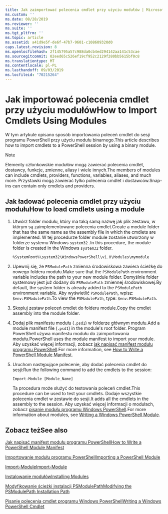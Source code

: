 ```yaml
---
title: Jak zaimportować polecenia cmdlet przy użyciu modułów | Microsoft Docs
ms.custom: ''
ms.date: 08/28/2019
ms.reviewer: ''
ms.suite: ''
ms.tgt_pltfrm: ''
ms.topic: article
ms.assetid: a41d9e5f-de6f-47b7-9601-c108609320d0
caps.latest.revision: 8
ms.openlocfilehash: 2f145795a57c988da0cb4ed294142aa141c53cae
ms.sourcegitcommit: 02eed65c526ef19cf952c2129f280bb5615bf0c8
ms.translationtype: MT
ms.contentlocale: pl-PL
ms.lasthandoff: 09/03/2019
ms.locfileid: "70215264"
---
```

# <a name="how-to-import-cmdlets-using-modules"></a><span data-ttu-id="7bffb-102">Jak importować polecenia cmdlet przy użyciu modułów</span><span class="sxs-lookup"><span data-stu-id="7bffb-102">How to Import Cmdlets Using Modules</span></span>

<span data-ttu-id="7bffb-103">W tym artykule opisano sposób importowania poleceń cmdlet do sesji programu PowerShell przy użyciu modułu binarnego.</span><span class="sxs-lookup"><span data-stu-id="7bffb-103">This article describes how to import cmdlets to a PowerShell session by using a binary module.</span></span>

> [!NOTE]
> <span data-ttu-id="7bffb-104">Elementy członkowskie modułów mogą zawierać polecenia cmdlet, dostawcy, funkcje, zmienne, aliasy i wiele innych.</span><span class="sxs-lookup"><span data-stu-id="7bffb-104">The members of modules can include cmdlets, providers, functions, variables, aliases, and much more.</span></span> <span data-ttu-id="7bffb-105">Przystawki mogą zawierać tylko polecenia cmdlet i dostawców.</span><span class="sxs-lookup"><span data-stu-id="7bffb-105">Snap-ins can contain only cmdlets and providers.</span></span>

## <a name="how-to-load-cmdlets-using-a-module"></a><span data-ttu-id="7bffb-106">Jak ładować polecenia cmdlet przy użyciu modułu</span><span class="sxs-lookup"><span data-stu-id="7bffb-106">How to load cmdlets using a module</span></span>

1. <span data-ttu-id="7bffb-107">Utwórz folder modułu, który ma taką samą nazwę jak plik zestawu, w którym są zaimplementowane polecenia cmdlet.</span><span class="sxs-lookup"><span data-stu-id="7bffb-107">Create a module folder that has the same name as the assembly file in which the cmdlets are implemented.</span></span> <span data-ttu-id="7bffb-108">W tej procedurze folder module zostanie utworzony w folderze systemu Windows `system32` .</span><span class="sxs-lookup"><span data-stu-id="7bffb-108">In this procedure, the module folder is created in the Windows `system32` folder.</span></span>

   `%SystemRoot%\system32\WindowsPowerShell\v1.0\Modules\mymodule`

1. <span data-ttu-id="7bffb-109">Upewnij się, że `PSModulePath` zmienna środowiskowa zawiera ścieżkę do nowego folderu modułu.</span><span class="sxs-lookup"><span data-stu-id="7bffb-109">Make sure that the `PSModulePath` environment variable includes the path to your new module folder.</span></span> <span data-ttu-id="7bffb-110">Domyślnie folder systemowy jest już dodany do `PSModulePath` zmiennej środowiskowej.</span><span class="sxs-lookup"><span data-stu-id="7bffb-110">By default, the system folder is already added to the `PSModulePath` environment variable.</span></span> <span data-ttu-id="7bffb-111">Aby wyświetlić `PSModulePath`, wpisz: `$env:PSModulePath`.</span><span class="sxs-lookup"><span data-stu-id="7bffb-111">To view the `PSModulePath`, type: `$env:PSModulePath`.</span></span>

1. <span data-ttu-id="7bffb-112">Skopiuj zestaw poleceń cmdlet do folderu module.</span><span class="sxs-lookup"><span data-stu-id="7bffb-112">Copy the cmdlet assembly into the module folder.</span></span>

1. <span data-ttu-id="7bffb-113">Dodaj plik manifestu modułu (`.psd1`) w folderze głównym modułu.</span><span class="sxs-lookup"><span data-stu-id="7bffb-113">Add a module manifest file (`.psd1`) in the module's root folder.</span></span> <span data-ttu-id="7bffb-114">Program PowerShell używa manifestu modułu do zaimportowania modułu.</span><span class="sxs-lookup"><span data-stu-id="7bffb-114">PowerShell uses the module manifest to import your module.</span></span> <span data-ttu-id="7bffb-115">Aby uzyskać więcej informacji, zobacz [jak napisać manifest modułu programu PowerShell](../module/how-to-write-a-powershell-module-manifest.md).</span><span class="sxs-lookup"><span data-stu-id="7bffb-115">For more information, see [How to Write a PowerShell Module Manifest](../module/how-to-write-a-powershell-module-manifest.md).</span></span>

1. <span data-ttu-id="7bffb-116">Uruchom następujące polecenie, aby dodać polecenia cmdlet do sesji:</span><span class="sxs-lookup"><span data-stu-id="7bffb-116">Run the following command to add the cmdlets to the session:</span></span>

   `Import-Module [Module_Name]`

   <span data-ttu-id="7bffb-117">Ta procedura może służyć do testowania poleceń cmdlet.</span><span class="sxs-lookup"><span data-stu-id="7bffb-117">This procedure can be used to test your cmdlets.</span></span> <span data-ttu-id="7bffb-118">Dodaje wszystkie polecenia cmdlet w zestawie do sesji.</span><span class="sxs-lookup"><span data-stu-id="7bffb-118">It adds all the cmdlets in the assembly to the session.</span></span> <span data-ttu-id="7bffb-119">Aby uzyskać więcej informacji o modułach, zobacz [pisanie modułu programu Windows PowerShell](../module/writing-a-windows-powershell-module.md).</span><span class="sxs-lookup"><span data-stu-id="7bffb-119">For more information about modules, see [Writing a Windows PowerShell Module](../module/writing-a-windows-powershell-module.md).</span></span>

## <a name="see-also"></a><span data-ttu-id="7bffb-120">Zobacz też</span><span class="sxs-lookup"><span data-stu-id="7bffb-120">See also</span></span>

[<span data-ttu-id="7bffb-121">Jak napisać manifest modułu programu PowerShell</span><span class="sxs-lookup"><span data-stu-id="7bffb-121">How to Write a PowerShell Module Manifest</span></span>](../module/how-to-write-a-powershell-module-manifest.md)

[<span data-ttu-id="7bffb-122">Importowanie modułu programu PowerShell</span><span class="sxs-lookup"><span data-stu-id="7bffb-122">Importing a PowerShell Module</span></span>](../module/importing-a-powershell-module.md)

[<span data-ttu-id="7bffb-123">Import-Module</span><span class="sxs-lookup"><span data-stu-id="7bffb-123">Import-Module</span></span>](/powershell/module/Microsoft.PowerShell.Core/Import-Module)

[<span data-ttu-id="7bffb-124">Instalowanie modułów</span><span class="sxs-lookup"><span data-stu-id="7bffb-124">Installing Modules</span></span>](../module/installing-a-powershell-module.md)

[<span data-ttu-id="7bffb-125">Modyfikowanie ścieżki instalacji PSModulePath</span><span class="sxs-lookup"><span data-stu-id="7bffb-125">Modifying the PSModulePath Installation Path</span></span>](../module/modifying-the-psmodulepath-installation-path.md)

[<span data-ttu-id="7bffb-126">Pisanie polecenia cmdlet programu Windows PowerShell</span><span class="sxs-lookup"><span data-stu-id="7bffb-126">Writing a Windows PowerShell Cmdlet</span></span>](./writing-a-windows-powershell-cmdlet.md)
